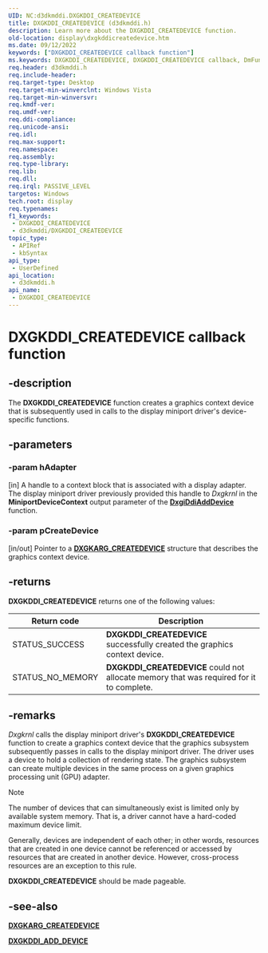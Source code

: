 ```yaml
---
UID: NC:d3dkmddi.DXGKDDI_CREATEDEVICE
title: DXGKDDI_CREATEDEVICE (d3dkmddi.h)
description: Learn more about the DXGKDDI_CREATEDEVICE function.
old-location: display\dxgkddicreatedevice.htm
ms.date: 09/12/2022
keywords: ["DXGKDDI_CREATEDEVICE callback function"]
ms.keywords: DXGKDDI_CREATEDEVICE, DXGKDDI_CREATEDEVICE callback, DmFunctions_15d9141a-ec58-41f7-a925-768079604525.xml, DxgkDdiCreateDevice, DxgkDdiCreateDevice callback function [Display Devices], d3dkmddi/DxgkDdiCreateDevice, display.dxgkddicreatedevice
req.header: d3dkmddi.h
req.include-header: 
req.target-type: Desktop
req.target-min-winverclnt: Windows Vista
req.target-min-winversvr: 
req.kmdf-ver: 
req.umdf-ver: 
req.ddi-compliance: 
req.unicode-ansi: 
req.idl: 
req.max-support: 
req.namespace: 
req.assembly: 
req.type-library: 
req.lib: 
req.dll: 
req.irql: PASSIVE_LEVEL
targetos: Windows
tech.root: display
req.typenames: 
f1_keywords:
 - DXGKDDI_CREATEDEVICE
 - d3dkmddi/DXGKDDI_CREATEDEVICE
topic_type:
 - APIRef
 - kbSyntax
api_type:
 - UserDefined
api_location:
 - d3dkmddi.h
api_name:
 - DXGKDDI_CREATEDEVICE
---
```


# DXGKDDI_CREATEDEVICE callback function

## -description

The **DXGKDDI_CREATEDEVICE** function creates a graphics context device that is subsequently used in calls to the display miniport driver's device-specific functions.

## -parameters

### -param hAdapter

[in] A handle to a context block that is associated with a display adapter. The display miniport driver previously provided this handle to *Dxgkrnl* in the **MiniportDeviceContext** output parameter of the [**DxgiDdiAddDevice**](../dispmprt/nc-dispmprt-dxgkddi_add_device.md) function.

### -param pCreateDevice

[in/out] Pointer to a [**DXGKARG_CREATEDEVICE**](ns-d3dkmddi-_dxgkarg_createdevice.md) structure that describes the graphics context device.

## -returns

**DXGKDDI_CREATEDEVICE** returns one of the following values:

| Return code | Description |
| ----------- | ----------- |
| STATUS_SUCCESS | **DXGKDDI_CREATEDEVICE** successfully created the graphics context device.|
| STATUS_NO_MEMORY | **DXGKDDI_CREATEDEVICE** could not allocate memory that was required for it to complete.|

## -remarks

*Dxgkrnl* calls the display miniport driver's **DXGKDDI_CREATEDEVICE** function to create a graphics context device that the graphics subsystem subsequently passes in calls to the display miniport driver. The driver uses a device to hold a collection of rendering state. The graphics subsystem can create multiple devices in the same process on a given graphics processing unit (GPU) adapter.

> [!NOTE]
> The number of devices that can simultaneously exist is limited only by available system memory. That is, a driver cannot have a hard-coded maximum device limit.

Generally, devices are independent of each other; in other words, resources that are created in one device cannot be referenced or accessed by resources that are created in another device. However, cross-process resources are an exception to this rule.

**DXGKDDI_CREATEDEVICE** should be made pageable.

## -see-also

[**DXGKARG_CREATEDEVICE**](ns-d3dkmddi-_dxgkarg_createdevice.md)

[**DXGKDDI_ADD_DEVICE**](../dispmprt/nc-dispmprt-dxgkddi_add_device.md)
